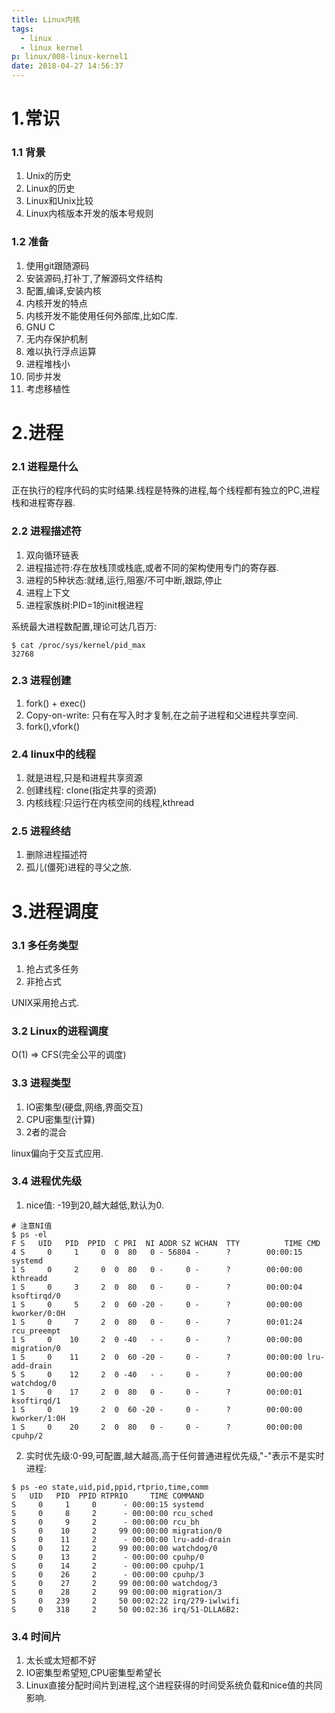 ```yaml
---
title: Linux内核
tags:
  - linux
  - linux kernel
p: linux/008-linux-kernel1
date: 2018-04-27 14:56:37
---
```


# 1.常识
### 1.1 背景
1. Unix的历史
2. Linux的历史
3. Linux和Unix比较
4. Linux内核版本开发的版本号规则

### 1.2 准备
1. 使用git跟随源码
2. 安装源码,打补丁,了解源码文件结构
3. 配置,编译,安装内核
4. 内核开发的特点
  1. 内核开发不能使用任何外部库,比如C库.
  2. GNU C
  3. 无内存保护机制
  4. 难以执行浮点运算
  5. 进程堆栈小
  6. 同步并发
  7. 考虑移植性

# 2.进程
### 2.1 进程是什么
正在执行的程序代码的实时结果.线程是特殊的进程,每个线程都有独立的PC,进程栈和进程寄存器.
### 2.2 进程描述符
1. 双向循环链表
2. 进程描述符:存在放栈顶或栈底,或者不同的架构使用专门的寄存器.
3. 进程的5种状态:就绪,运行,阻塞/不可中断,跟踪,停止
4. 进程上下文
5. 进程家族树:PID=1的init根进程

系统最大进程数配置,理论可达几百万:
```shell
$ cat /proc/sys/kernel/pid_max
32768
```
### 2.3 进程创建
1. fork() + exec()
2. Copy-on-write: 只有在写入时才复制,在之前子进程和父进程共享空间.
3. fork(),vfork()

### 2.4 linux中的线程
1. 就是进程,只是和进程共享资源
2. 创建线程: clone(指定共享的资源)
3. 内核线程:只运行在内核空间的线程,kthread

### 2.5 进程终结
1. 删除进程描述符
2. 孤儿(僵死)进程的寻父之旅.

# 3.进程调度

### 3.1 多任务类型
1. 抢占式多任务
2. 非抢占式

UNIX采用抢占式.

### 3.2 Linux的进程调度
O(1) => CFS(完全公平的调度)

### 3.3 进程类型
1. IO密集型(硬盘,网络,界面交互)
2. CPU密集型(计算)
3. 2者的混合

linux偏向于交互式应用.
### 3.4 进程优先级
1. nice值: -19到20,越大越低,默认为0.
```shell
# 注意NI值
$ ps -el
F S   UID   PID  PPID  C PRI  NI ADDR SZ WCHAN  TTY          TIME CMD
4 S     0     1     0  0  80   0 - 56804 -      ?        00:00:15 systemd
1 S     0     2     0  0  80   0 -     0 -      ?        00:00:00 kthreadd
1 S     0     3     2  0  80   0 -     0 -      ?        00:00:04 ksoftirqd/0
1 S     0     5     2  0  60 -20 -     0 -      ?        00:00:00 kworker/0:0H
1 S     0     7     2  0  80   0 -     0 -      ?        00:01:24 rcu_preempt
1 S     0    10     2  0 -40   - -     0 -      ?        00:00:00 migration/0
1 S     0    11     2  0  60 -20 -     0 -      ?        00:00:00 lru-add-drain
5 S     0    12     2  0 -40   - -     0 -      ?        00:00:00 watchdog/0
1 S     0    17     2  0  80   0 -     0 -      ?        00:00:01 ksoftirqd/1
1 S     0    19     2  0  60 -20 -     0 -      ?        00:00:00 kworker/1:0H
1 S     0    20     2  0  80   0 -     0 -      ?        00:00:00 cpuhp/2
```
2. 实时优先级:0-99,可配置,越大越高,高于任何普通进程优先级,"-"表示不是实时进程:
```shell
$ ps -eo state,uid,pid,ppid,rtprio,time,comm
S   UID   PID  PPID RTPRIO     TIME COMMAND
S     0     1     0      - 00:00:15 systemd
S     0     8     2      - 00:00:00 rcu_sched
S     0     9     2      - 00:00:00 rcu_bh
S     0    10     2     99 00:00:00 migration/0
S     0    11     2      - 00:00:00 lru-add-drain
S     0    12     2     99 00:00:00 watchdog/0
S     0    13     2      - 00:00:00 cpuhp/0
S     0    14     2      - 00:00:00 cpuhp/1
S     0    26     2      - 00:00:00 cpuhp/3
S     0    27     2     99 00:00:00 watchdog/3
S     0    28     2     99 00:00:00 migration/3
S     0   239     2     50 00:02:22 irq/279-iwlwifi
S     0   318     2     50 00:02:36 irq/51-DLLA6B2:
```
### 3.4 时间片
1. 太长或太短都不好
2. IO密集型希望短,CPU密集型希望长
3. Linux直接分配时间片到进程,这个进程获得的时间受系统负载和nice值的共同影响.
